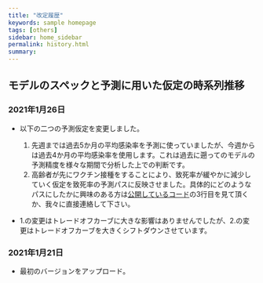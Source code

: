 ```yaml
---
title: "改定履歴"
keywords: sample homepage
tags: [others]
sidebar: home_sidebar
permalink: history.html
summary:
---
```


## モデルのスペックと予測に用いた仮定の時系列推移

### 2021年1月26日

- 以下の二つの予測仮定を変更しました。
    1. 先週までは過去5か月の平均感染率を予測に使っていましたが、今週からは過去4か月の平均感染率を使用します。これは過去に遡ってのモデルの予測精度を様々な期間で分析した上での判断です。
    2. 高齢者が先にワクチン接種をすることにより、致死率が緩やかに減少していく仮定を致死率の予測パスに反映させました。具体的にどのようなパスにしたかに興味のある方は[公開しているコード](https://github.com/Covid19OutputJapan/Covid19OutputJapan.github.io/tree/main/_archives/20210126/)の3行目を見て頂くか、我々に直接連絡して下さい。

- 1.の変更はトレードオフカーブに大きな影響はありませんでしたが、2.の変更はトレードオフカーブを大きくシフトダウンさせています。

### 2021年1月21日

- 最初のバージョンをアップロード。

